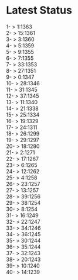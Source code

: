 # Latest Status


1- > 1:1363<br />
2- > 15:1361<br />
3- > 3:1360<br />
4- > 5:1359<br />
5- > 9:1355<br />
6- > 7:1355<br />
7- > 33:1353<br />
8- > 27:1351<br />
9- > 0:1347<br />
10- > 28:1346<br />
11- > 31:1345<br />
12- > 37:1345<br />
13- > 11:1340<br />
14- > 21:1338<br />
15- > 25:1334<br />
16- > 19:1329<br />
17- > 24:1311<br />
18- > 26:1299<br />
19- > 29:1297<br />
20- > 18:1280<br />
21- > 2:1271<br />
22- > 17:1267<br />
23- > 6:1265<br />
24- > 12:1262<br />
25- > 4:1258<br />
26- > 23:1257<br />
27- > 13:1257<br />
28- > 39:1256<br />
29- > 38:1254<br />
30- > 8:1254<br />
31- > 16:1249<br />
32- > 22:1247<br />
33- > 34:1246<br />
34- > 36:1245<br />
35- > 30:1244<br />
36- > 35:1244<br />
37- > 32:1243<br />
38- > 20:1243<br />
39- > 10:1240<br />
40- > 14:1239<br />
